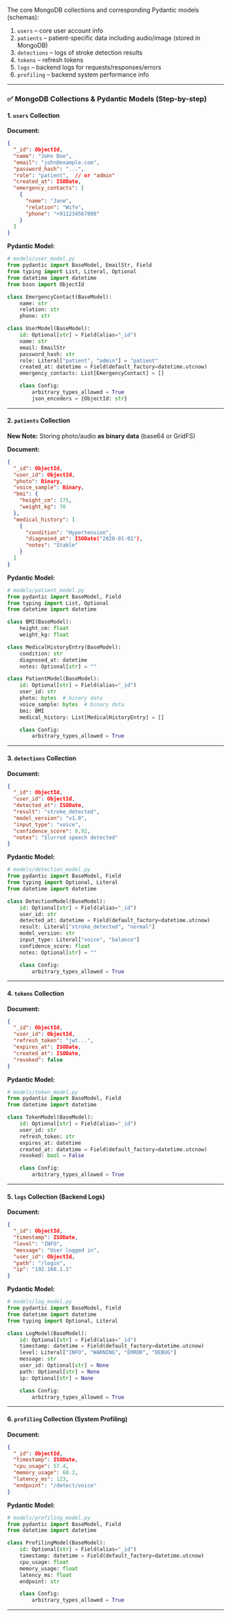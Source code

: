 The core MongoDB collections and corresponding Pydantic models (schemas):

1. `users` – core user account info
2. `patients` – patient-specific data including audio/image (stored in MongoDB)
3. `detections` – logs of stroke detection results
4. `tokens` – refresh tokens
5. `logs` – backend logs for requests/responses/errors
6. `profiling` – backend system performance info

---

### ✅ MongoDB Collections & Pydantic Models (Step-by-step)

#### 1. `users` Collection

**Document:**

```json
{
  "_id": ObjectId,
  "name": "John Doe",
  "email": "john@example.com",
  "password_hash": "...",
  "role": "patient",  // or "admin"
  "created_at": ISODate,
  "emergency_contacts": [
    {
      "name": "Jane",
      "relation": "Wife",
      "phone": "+911234567890"
    }
  ]
}
```

**Pydantic Model:**

```python
# models/user_model.py
from pydantic import BaseModel, EmailStr, Field
from typing import List, Literal, Optional
from datetime import datetime
from bson import ObjectId

class EmergencyContact(BaseModel):
    name: str
    relation: str
    phone: str

class UserModel(BaseModel):
    id: Optional[str] = Field(alias="_id")
    name: str
    email: EmailStr
    password_hash: str
    role: Literal["patient", "admin"] = "patient"
    created_at: datetime = Field(default_factory=datetime.utcnow)
    emergency_contacts: List[EmergencyContact] = []

    class Config:
        arbitrary_types_allowed = True
        json_encoders = {ObjectId: str}
```

---

#### 2. `patients` Collection

**New Note:** Storing photo/audio **as binary data** (base64 or GridFS)

**Document:**

```json
{
  "_id": ObjectId,
  "user_id": ObjectId,
  "photo": Binary,
  "voice_sample": Binary,
  "bmi": {
    "height_cm": 175,
    "weight_kg": 70
  },
  "medical_history": [
    {
      "condition": "Hypertension",
      "diagnosed_at": ISODate("2020-01-01"),
      "notes": "Stable"
    }
  ]
}
```

**Pydantic Model:**

```python
# models/patient_model.py
from pydantic import BaseModel, Field
from typing import List, Optional
from datetime import datetime

class BMI(BaseModel):
    height_cm: float
    weight_kg: float

class MedicalHistoryEntry(BaseModel):
    condition: str
    diagnosed_at: datetime
    notes: Optional[str] = ""

class PatientModel(BaseModel):
    id: Optional[str] = Field(alias="_id")
    user_id: str
    photo: bytes  # binary data
    voice_sample: bytes  # binary data
    bmi: BMI
    medical_history: List[MedicalHistoryEntry] = []

    class Config:
        arbitrary_types_allowed = True
```

---

#### 3. `detections` Collection

**Document:**

```json
{
  "_id": ObjectId,
  "user_id": ObjectId,
  "detected_at": ISODate,
  "result": "stroke_detected",
  "model_version": "v1.0",
  "input_type": "voice",
  "confidence_score": 0.92,
  "notes": "Slurred speech detected"
}
```

**Pydantic Model:**

```python
# models/detection_model.py
from pydantic import BaseModel, Field
from typing import Optional, Literal
from datetime import datetime

class DetectionModel(BaseModel):
    id: Optional[str] = Field(alias="_id")
    user_id: str
    detected_at: datetime = Field(default_factory=datetime.utcnow)
    result: Literal["stroke_detected", "normal"]
    model_version: str
    input_type: Literal["voice", "balance"]
    confidence_score: float
    notes: Optional[str] = ""

    class Config:
        arbitrary_types_allowed = True
```

---

#### 4. `tokens` Collection

**Document:**

```json
{
  "_id": ObjectId,
  "user_id": ObjectId,
  "refresh_token": "jwt...",
  "expires_at": ISODate,
  "created_at": ISODate,
  "revoked": false
}
```

**Pydantic Model:**

```python
# models/token_model.py
from pydantic import BaseModel, Field
from datetime import datetime

class TokenModel(BaseModel):
    id: Optional[str] = Field(alias="_id")
    user_id: str
    refresh_token: str
    expires_at: datetime
    created_at: datetime = Field(default_factory=datetime.utcnow)
    revoked: bool = False

    class Config:
        arbitrary_types_allowed = True
```

---

#### 5. `logs` Collection (Backend Logs)

**Document:**

```json
{
  "_id": ObjectId,
  "timestamp": ISODate,
  "level": "INFO",
  "message": "User logged in",
  "user_id": ObjectId,
  "path": "/login",
  "ip": "192.168.1.1"
}
```

**Pydantic Model:**

```python
# models/log_model.py
from pydantic import BaseModel, Field
from datetime import datetime
from typing import Optional, Literal

class LogModel(BaseModel):
    id: Optional[str] = Field(alias="_id")
    timestamp: datetime = Field(default_factory=datetime.utcnow)
    level: Literal["INFO", "WARNING", "ERROR", "DEBUG"]
    message: str
    user_id: Optional[str] = None
    path: Optional[str] = None
    ip: Optional[str] = None

    class Config:
        arbitrary_types_allowed = True
```

---

#### 6. `profiling` Collection (System Profiling)

**Document:**

```json
{
  "_id": ObjectId,
  "timestamp": ISODate,
  "cpu_usage": 57.4,
  "memory_usage": 68.2,
  "latency_ms": 123,
  "endpoint": "/detect/voice"
}
```

**Pydantic Model:**

```python
# models/profiling_model.py
from pydantic import BaseModel, Field
from datetime import datetime

class ProfilingModel(BaseModel):
    id: Optional[str] = Field(alias="_id")
    timestamp: datetime = Field(default_factory=datetime.utcnow)
    cpu_usage: float
    memory_usage: float
    latency_ms: float
    endpoint: str

    class Config:
        arbitrary_types_allowed = True
```

---

